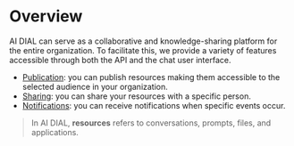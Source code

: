# Overview

AI DIAL can serve as a collaborative and knowledge-sharing platform for the entire organization. To facilitate this, we provide a variety of features accessible through both the API and the chat user interface.

* [Publication](enable-publications): you can publish resources making them accessible to the selected audience in your organization.
* [Sharing](sharing): you can share your resources with a specific person.
* [Notifications](notifications): you can receive notifications when specific events occur.

> In AI DIAL, **resources** refers to conversations, prompts, files, and applications. 